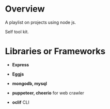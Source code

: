 # Overview

A playlist on projects using node js.

Self tool kit.

# Libraries or Frameworks

- **Express**

- **Eggjs**

- **mongodb, mysql**

- **puppeteer, cheerio** for web crawler

- **oclif** CLI
